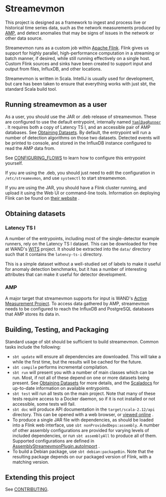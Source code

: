 # Streamevmon

This project is designed as a framework to ingest and process live or historical
time series data, such as the network measurements produced by
[AMP](https://github.com/wanduow/amplet2), and detect anomalies that may be
signs of issues in the network or other data source.

Streamevmon runs as a custom job
within [Apache Flink](https://flink.apache.org/). Flink gives us support for
highly parallel, high-performance computation in a streaming or batch manner, if
desired, while still running effectively on a single host. Custom Flink sources
and sinks have been created to support input and output from files, InfluxDB,
and other locations.

Streamevmon is written in Scala. IntelliJ is usually used for development, but
care has been taken to ensure that everything works with just sbt, the standard
Scala build tool.

## Running streamevmon as a user

As a user, you should use the JAR or .deb release of streamevmon. These are
configured to use the default entrypoint, internally named
[`YamlDagRunner`](src/main/scala/nz/net/wand/streamevmon/runners/unified/YamlDagRunner.scala)
. It requires both a copy of Latency TS I, and an accessible pair of AMP
databases. See [Obtaining Datasets](#obtaining-datasets). By default, the
entrypoint will run a number of detection algorithms on those two datasets.
Detected events will be printed to console, and stored in the InfluxDB instance
configured to read the AMP data from.

See [CONFIGURING_FLOWS](CONFIGURING_FLOWS.md) to learn how to configure this
entrypoint yourself.

If you are using the .deb, you should just need to edit the configuration in
`/etc/streamevmon`, and use `systemctl` to start streamevmon.

If you are using the JAR, you should have a Flink cluster running, and upload it
using the Web UI or command-line tools. Information on deploying Flink can be
found
on [their website](https://ci.apache.org/projects/flink/flink-docs-release-1.12/deployment/)
.

## Obtaining datasets

### Latency TS I

A number of the entrypoints, including most of the single-detector example
runners, rely on the Latency TS I dataset. This can be downloaded for free at
WAND's [WITS](https://wand.net.nz/wits/latency/1/) project. It should be
extracted into the `data/` directory such that it contains the `latency-ts-i`
directory.

This is a simple dataset without a well-studied set of labels to make it useful
for anomaly detection benchmarks, but it has a number of interesting attributes
that can make it useful for detector development.

### AMP

A major target that streamevmon supports for input is
WAND's [Active Measurement Project](https://github.com/wanduow/amplet2). To
access data gathered by AMP, streamevmon needs to be configured to reach the
InfluxDB and PostgreSQL databases that AMP stores its data in.

## Building, Testing, and Packaging

Standard usage of sbt should be sufficient to build streamevmon. Common tasks
include the following:

- `sbt update` will ensure all dependencies are downloaded. This will take a
  while the first time, but the results will be cached for the future.
- `sbt compile` performs incremental compilation.
- `sbt run` will present you with a number of main classes which can be run.
  Most, if not all of these depend on one or more datasets being present. See
  [Obtaining Datasets](#obtaining-datasets) for more details, and the
  [Scaladocs](https://wanduow.github.io/streamevmon/nz/net/wand/streamevmon/runners/index.html)
  for up-to-date information on available entrypoints.
- `sbt test` will run all tests on the main project. Note that many of these
  tests require access to a Docker daemon, so if it is not installed or not
  accessible, some tests will fail.
- `sbt doc` will produce API documentation in the `target/scala-2.12/api`
  directory. This can be opened with a web browser, or
  [viewed online](https://wanduow.github.io/streamevmon/nz/net/wand/streamevmon/index.html)
  .
- To produce a single JAR file with dependencies, as should be loaded into a
  Flink web interface, use `sbt nonProvidedDeps:assembly`. A number of other
  assembly configurations are provided for varying levels of included
  dependencies, or run `sbt assemblyAll` to produce all of them. Supported
  configurations are defined in
  [AssemblyStreamevmonPlugin.autoImport](project/AssemblyStreamevmonPlugin.scala)
  .
- To build a Debian package, use `sbt debian:packageBin`. Note that the
  resulting package depends on our packaged version of Flink, with a matching
  version.

## Extending this project

See [CONTRIBUTING](CONTRIBUTING.md).
